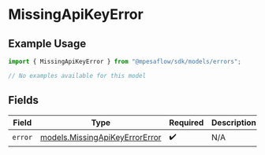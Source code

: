 # MissingApiKeyError

## Example Usage

```typescript
import { MissingApiKeyError } from "@mpesaflow/sdk/models/errors";

// No examples available for this model
```

## Fields

| Field                                                                     | Type                                                                      | Required                                                                  | Description                                                               |
| ------------------------------------------------------------------------- | ------------------------------------------------------------------------- | ------------------------------------------------------------------------- | ------------------------------------------------------------------------- |
| `error`                                                                   | [models.MissingApiKeyErrorError](../../models/missingapikeyerrorerror.md) | :heavy_check_mark:                                                        | N/A                                                                       |